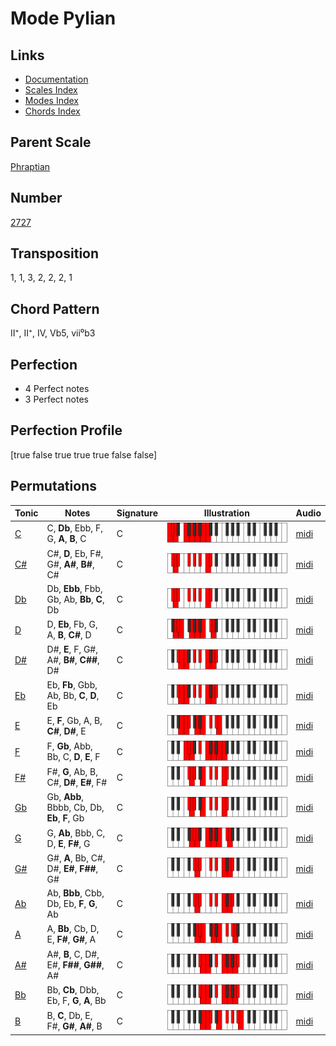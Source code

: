 # Mode Pylian

## Links

- [Documentation](README.md)
- [Scales Index](Scales.md)
- [Modes Index](Modes.md)
- [Chords Index](Chords.md)

## Parent Scale

[Phraptian](ScalePhraptian.md)

## Number

[2727](https://ianring.com/musictheory/scales/2727)

## Transposition

1, 1, 3, 2, 2, 2, 1

## Chord Pattern

II⁺, II⁺, IV, Vb5, vii⁰b3

## Perfection

- 4 Perfect notes
- 3 Perfect notes

## Perfection Profile

[true false true true true false false]

## Permutations

| Tonic | Notes | Signature | Illustration | Audio |
|-------|-------|-----------|--------------|-------|
| [C](ModeCNaturalPylian.md) | C, **Db**, Ebb, F, G, **A**, **B**, C | C | ![CNaturalPylian](ModeCNaturalPylian.png) | [midi](https://github.com/edipermadi/music/blob/main/docs/ModeCNaturalPylian.mid?raw=true) |
| [C#](ModeCSharpPylian.md) | C#, **D**, Eb, F#, G#, **A#**, **B#**, C# | C | ![CSharpPylian](ModeCSharpPylian.png) | [midi](https://github.com/edipermadi/music/blob/main/docs/ModeCSharpPylian.mid?raw=true) |
| [Db](ModeDFlatPylian.md) | Db, **Ebb**, Fbb, Gb, Ab, **Bb**, **C**, Db | C | ![DFlatPylian](ModeDFlatPylian.png) | [midi](https://github.com/edipermadi/music/blob/main/docs/ModeDFlatPylian.mid?raw=true) |
| [D](ModeDNaturalPylian.md) | D, **Eb**, Fb, G, A, **B**, **C#**, D | C | ![DNaturalPylian](ModeDNaturalPylian.png) | [midi](https://github.com/edipermadi/music/blob/main/docs/ModeDNaturalPylian.mid?raw=true) |
| [D#](ModeDSharpPylian.md) | D#, **E**, F, G#, A#, **B#**, **C##**, D# | C | ![DSharpPylian](ModeDSharpPylian.png) | [midi](https://github.com/edipermadi/music/blob/main/docs/ModeDSharpPylian.mid?raw=true) |
| [Eb](ModeEFlatPylian.md) | Eb, **Fb**, Gbb, Ab, Bb, **C**, **D**, Eb | C | ![EFlatPylian](ModeEFlatPylian.png) | [midi](https://github.com/edipermadi/music/blob/main/docs/ModeEFlatPylian.mid?raw=true) |
| [E](ModeENaturalPylian.md) | E, **F**, Gb, A, B, **C#**, **D#**, E | C | ![ENaturalPylian](ModeENaturalPylian.png) | [midi](https://github.com/edipermadi/music/blob/main/docs/ModeENaturalPylian.mid?raw=true) |
| [F](ModeFNaturalPylian.md) | F, **Gb**, Abb, Bb, C, **D**, **E**, F | C | ![FNaturalPylian](ModeFNaturalPylian.png) | [midi](https://github.com/edipermadi/music/blob/main/docs/ModeFNaturalPylian.mid?raw=true) |
| [F#](ModeFSharpPylian.md) | F#, **G**, Ab, B, C#, **D#**, **E#**, F# | C | ![FSharpPylian](ModeFSharpPylian.png) | [midi](https://github.com/edipermadi/music/blob/main/docs/ModeFSharpPylian.mid?raw=true) |
| [Gb](ModeGFlatPylian.md) | Gb, **Abb**, Bbbb, Cb, Db, **Eb**, **F**, Gb | C | ![GFlatPylian](ModeGFlatPylian.png) | [midi](https://github.com/edipermadi/music/blob/main/docs/ModeGFlatPylian.mid?raw=true) |
| [G](ModeGNaturalPylian.md) | G, **Ab**, Bbb, C, D, **E**, **F#**, G | C | ![GNaturalPylian](ModeGNaturalPylian.png) | [midi](https://github.com/edipermadi/music/blob/main/docs/ModeGNaturalPylian.mid?raw=true) |
| [G#](ModeGSharpPylian.md) | G#, **A**, Bb, C#, D#, **E#**, **F##**, G# | C | ![GSharpPylian](ModeGSharpPylian.png) | [midi](https://github.com/edipermadi/music/blob/main/docs/ModeGSharpPylian.mid?raw=true) |
| [Ab](ModeAFlatPylian.md) | Ab, **Bbb**, Cbb, Db, Eb, **F**, **G**, Ab | C | ![AFlatPylian](ModeAFlatPylian.png) | [midi](https://github.com/edipermadi/music/blob/main/docs/ModeAFlatPylian.mid?raw=true) |
| [A](ModeANaturalPylian.md) | A, **Bb**, Cb, D, E, **F#**, **G#**, A | C | ![ANaturalPylian](ModeANaturalPylian.png) | [midi](https://github.com/edipermadi/music/blob/main/docs/ModeANaturalPylian.mid?raw=true) |
| [A#](ModeASharpPylian.md) | A#, **B**, C, D#, E#, **F##**, **G##**, A# | C | ![ASharpPylian](ModeASharpPylian.png) | [midi](https://github.com/edipermadi/music/blob/main/docs/ModeASharpPylian.mid?raw=true) |
| [Bb](ModeBFlatPylian.md) | Bb, **Cb**, Dbb, Eb, F, **G**, **A**, Bb | C | ![BFlatPylian](ModeBFlatPylian.png) | [midi](https://github.com/edipermadi/music/blob/main/docs/ModeBFlatPylian.mid?raw=true) |
| [B](ModeBNaturalPylian.md) | B, **C**, Db, E, F#, **G#**, **A#**, B | C | ![BNaturalPylian](ModeBNaturalPylian.png) | [midi](https://github.com/edipermadi/music/blob/main/docs/ModeBNaturalPylian.mid?raw=true) |
